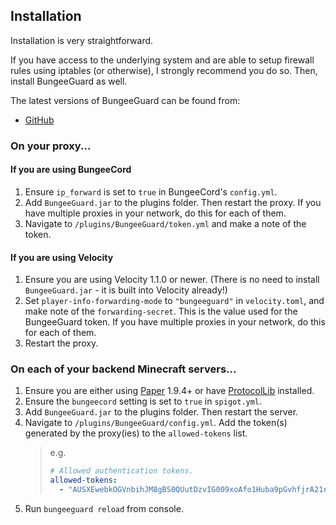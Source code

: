 ## Installation

Installation is very straightforward.

If you have access to the underlying system and are able to setup firewall rules using iptables (or otherwise), I strongly recommend you do so. Then, install BungeeGuard as well.

The latest versions of BungeeGuard can be found from:

* [GitHub](https://github.com/nickuc/BungeeGuard/releases)

### On your proxy...

#### If you are using BungeeCord

1. Ensure `ip_forward` is set to `true` in BungeeCord's `config.yml`.
2. Add `BungeeGuard.jar` to the plugins folder. Then restart the proxy. If you have multiple proxies in your network, do this for each of them.
3. Navigate to `/plugins/BungeeGuard/token.yml` and make a note of the token.

#### If you are using Velocity

1. Ensure you are using Velocity 1.1.0 or newer. (There is no need to install `BungeeGuard.jar` - it is built into Velocity already!)
2. Set `player-info-forwarding-mode` to `"bungeeguard"` in `velocity.toml`, and make note of the `forwarding-secret`. This is the value used for the BungeeGuard token. If you have multiple proxies in your network, do this for each of them.
4. Restart the proxy.

### On each of your backend Minecraft servers...

1. Ensure you are either using [Paper](https://papermc.io/) 1.9.4+ or have [ProtocolLib](https://www.spigotmc.org/resources/protocollib.1997/) installed.
2. Ensure the `bungeecord` setting is set to `true` in `spigot.yml`.
3. Add `BungeeGuard.jar` to the plugins folder. Then restart the server.
4. Navigate to `/plugins/BungeeGuard/config.yml`. Add the token(s) generated by the proxy(ies) to the `allowed-tokens` list.
   > e.g.
   > ```yml
	> # Allowed authentication tokens.  
	> allowed-tokens:
	>   - "AUSXEwebkOGVnbihJM8gBS0QUutDzvIG009xoAfo1Huba9pGvhfjrA21r8dWVsa8"
	> ```
5. Run `bungeeguard reload` from console.
